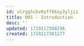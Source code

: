 ```yaml
---
id: ulrgg5cbv0yff0kuy3yljii
title: 001 - Introduction
desc: ''
updated: 1719117388296
created: 1719117381177
---
```

